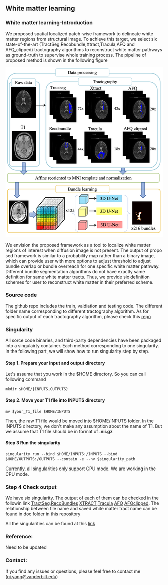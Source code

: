 ## White matter learning

### White matter learning-Introduction

We proposed spatial localized patch-wise framework to delineate white matter regions from structural image. To achieve this target, we select six state-of-the-art (TractSeg,Recobundle,Xtract,Tracula,AFQ and AFQ_clipped) tractography algorithms to reconstruct white matter pathways as ground-truth to supervise whole training process. The pipeline of proposed method is shown in the following figure

![method](method.png)

We envision the proposed framework as a tool to localize white matter regions of interest when diffusion image is not present. The output of propo sed framework is similar to a probability map rather than a binary image, which can provide user with more options to adjust threshold to adjust bundle overlap or bundle overreach for one specific white matter pathway. Different bundle segmentation algorithms do not have exactly same definition for same white matter tracts. Thus, we provide six definition schemes for user to reconstruct white matter in their preferred scheme.


### Source code
The github repo includes the train, valdiation and testing code. The different folder name corresponding to different tractography algorithm. As for specific output of each tractography algorithm, please check this [repo](https://github.com/MASILab/Pandora-WhiteMatterAtlas)

### Singularity

All sorce code binaries, and third-party dependencies have been packaged into a singulairty container. Each method corresponding to one singularity. In the following part, we will show how to run singularity step by step.

#### Step 1. Prepare your input and output directory
Let's assume that you work in the $HOME directory. So you can call following command
```
mkdir $HOME/{INPUTS,OUTPUTS}
```
#### Step 2. Move your T1 file into INPUTS directory

```
mv $your_T1_file $HOME/INPUTS
```
Then, the raw T1 file would be moved into $HOME/INPUTS folder. In the INPUTS directory, we don't make any assumption about the name of T1. But we assume that T1 file should be in format of **.nii.gz**

#### Step 3 Run the singularity

```
singularity run --bind $HOME/INPUTS:/INPUTS --bind $HOME/OUTPUTS:/OUTPUTS --contain -e --nv $singularity_path
```

Currently, all singularities only support GPU mode. We are working in the CPU mode.

### Step 4 Check output

We have six singularity. The output of each of them can be checked in the followin link [TractSeg](./output/tractSeg.md),[RecoBundles](./output/recobundle.md) [XTRACT](./output/xtract.md),[Tracula](./output/tracula.md) [AFQ](./output/AFQ.md) [AFQclipped](./output/AFQclipped.md). The relationship between file name and saved white matter tract name can be found in doc folder in this repository

All the singularities can be found at this [link](https://vanderbilt365-my.sharepoint.com/:f:/g/personal/qi_yang_vanderbilt_edu/EpMsl1c0o69NiNBs4JzEPVABTezoFWPZTHOhwxGByVcVYw) 

### Reference:
 Need to be updated

### Contact:
If you find any issues or questions, please feel free to contact me (qi.yang@vanderbilt.edu)
